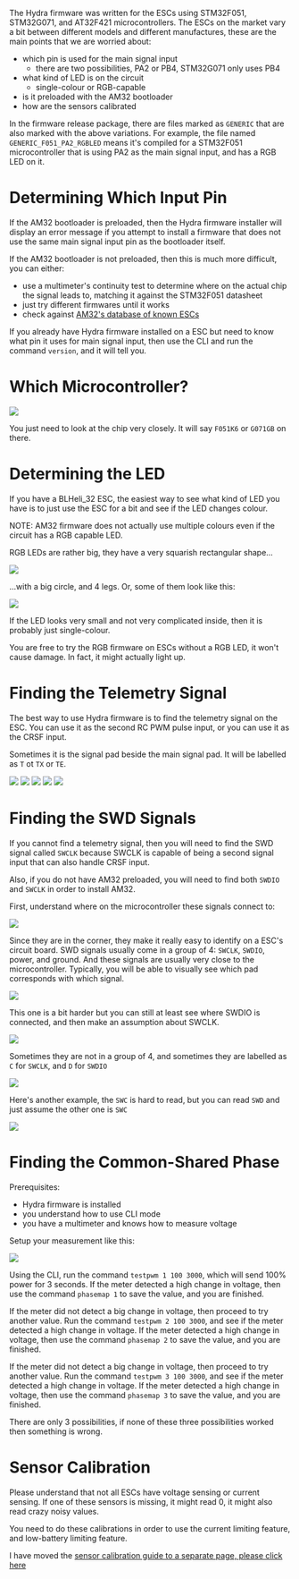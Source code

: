 The Hydra firmware was written for the ESCs using STM32F051, STM32G071, and AT32F421 microcontrollers. The ESCs on the market vary a bit between different models and different manufactures, these are the main points that we are worried about:

 * which pin is used for the main signal input
   * there are two possibilities, PA2 or PB4, STM32G071 only uses PB4
 * what kind of LED is on the circuit
   * single-colour or RGB-capable
 * is it preloaded with the AM32 bootloader
 * how are the sensors calibrated

In the firmware release package, there are files marked as `GENERIC` that are also marked with the above variations. For example, the file named `GENERIC_F051_PA2_RGBLED` means it's compiled for a STM32F051 microcontroller that is using PA2 as the main signal input, and has a RGB LED on it.

# Determining Which Input Pin

If the AM32 bootloader is preloaded, then the Hydra firmware installer will display an error message if you attempt to install a firmware that does not use the same main signal input pin as the bootloader itself.

If the AM32 bootloader is not preloaded, then this is much more difficult, you can either:

 * use a multimeter's continuity test to determine where on the actual chip the signal leads to, matching it against the STM32F051 datasheet
 * just try different firmwares until it works
 * check against [AM32's database of known ESCs](https://github.com/AlkaMotors/AM32-MultiRotor-ESC-firmware/wiki/List-of-Supported-Hardware)

If you already have Hydra firmware installed on a ESC but need to know what pin it uses for main signal input, then use the CLI and run the command `version`, and it will tell you.

# Which Microcontroller?

![](imgs/whichmcu.png)

You just need to look at the chip very closely. It will say `F051K6` or `G071GB` on there.

# Determining the LED

If you have a BLHeli_32 ESC, the easiest way to see what kind of LED you have is to just use the ESC for a bit and see if the LED changes colour.

NOTE: AM32 firmware does not actually use multiple colours even if the circuit has a RGB capable LED.

RGB LEDs are rather big, they have a very squarish rectangular shape... 

![](imgs/identifyrgbled.jpg)

...with a big circle, and 4 legs. Or, some of them look like this:

![](imgs/identifyrgbled2.jpg)

If the LED looks very small and not very complicated inside, then it is probably just single-colour.

You are free to try the RGB firmware on ESCs without a RGB LED, it won't cause damage. In fact, it might actually light up.

# Finding the Telemetry Signal

The best way to use Hydra firmware is to find the telemetry signal on the ESC. You can use it as the second RC PWM pulse input, or you can use it as the CRSF input.

Sometimes it is the signal pad beside the main signal pad. It will be labelled as `T` ot `TX` or `TE`.

![](imgs/whereistelem1.jpg)
![](imgs/whereistelem2.jpg)
![](imgs/whereistelem3.jpg)
![](imgs/whereistelem4.jpg)
![](imgs/whereistelem5.jpg)

# Finding the SWD Signals

If you cannot find a telemetry signal, then you will need to find the SWD signal called `SWCLK` because SWCLK is capable of being a second signal input that can also handle CRSF input.

Also, if you do not have AM32 preloaded, you will need to find both `SWDIO` and `SWCLK` in order to install AM32.

First, understand where on the microcontroller these signals connect to:

![](imgs/whereareswdpins.png)

Since they are in the corner, they make it really easy to identify on a ESC's circuit board. SWD signals usually come in a group of 4: `SWCLK`, `SWDIO`, power, and ground. And these signals are usually very close to the microcontroller. Typically, you will be able to visually see which pad corresponds with which signal.

![](imgs/findswdsignals.png)

This one is a bit harder but you can still at least see where SWDIO is connected, and then make an assumption about SWCLK.

![](imgs/findswdsignals2.png)

Sometimes they are not in a group of 4, and sometimes they are labelled as `C` for `SWCLK`, and `D` for `SWDIO`

![](imgs/findswdsignals3.jpg)

Here's another example, the `SWC` is hard to read, but you can read `SWD` and just assume the other one is `SWC`

![](imgs/findswdsignals4.jpg)

# Finding the Common-Shared Phase

Prerequisites:

 * Hydra firmware is installed
 * you understand how to use CLI mode
 * you have a multimeter and knows how to measure voltage

Setup your measurement like this:

![](imgs/multimetercenterphase.png)

Using the CLI, run the command `testpwm 1 100 3000`, which will send 100% power for 3 seconds. If the meter detected a high change in voltage, then use the command `phasemap 1` to save the value, and you are finished.

If the meter did not detect a big change in voltage, then proceed to try another value. Run the command `testpwm 2 100 3000`, and see if the meter detected a high change in voltage. If the meter detected a high change in voltage, then use the command `phasemap 2` to save the value, and you are finished.

If the meter did not detect a big change in voltage, then proceed to try another value. Run the command `testpwm 3 100 3000`, and see if the meter detected a high change in voltage. If the meter detected a high change in voltage, then use the command `phasemap 3` to save the value, and you are finished.

There are only 3 possibilities, if none of these three possibilities worked then something is wrong.

# Sensor Calibration

Please understand that not all ESCs have voltage sensing or current sensing. If one of these sensors is missing, it might read 0, it might also read crazy noisy values.

You need to do these calibrations in order to use the current limiting feature, and low-battery limiting feature.

I have moved the [sensor calibration guide to a separate page, please click here](sensor-calibration.md)
